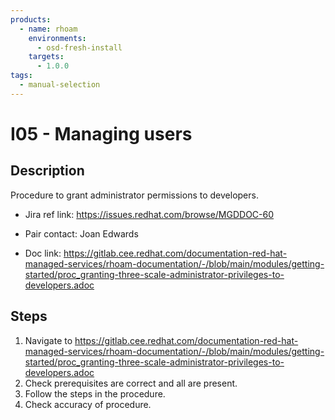 ```yaml
---
products:
  - name: rhoam
    environments:
      - osd-fresh-install
    targets:
      - 1.0.0
tags:
  - manual-selection
---
```


# I05 - Managing users

## Description

Procedure to grant administrator permissions to developers.

- Jira ref link: https://issues.redhat.com/browse/MGDDOC-60

- Pair contact: Joan Edwards

* Doc link: https://gitlab.cee.redhat.com/documentation-red-hat-managed-services/rhoam-documentation/-/blob/main/modules/getting-started/proc_granting-three-scale-administrator-privileges-to-developers.adoc

## Steps

1. Navigate to https://gitlab.cee.redhat.com/documentation-red-hat-managed-services/rhoam-documentation/-/blob/main/modules/getting-started/proc_granting-three-scale-administrator-privileges-to-developers.adoc
2. Check prerequisites are correct and all are present.
3. Follow the steps in the procedure.
4. Check accuracy of procedure.

